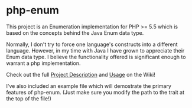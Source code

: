 php-enum
=======

This project is an Enumeration implementation for PHP >= 5.5 which is based on the concepts behind the Java Enum data type.

Normally, I don't try to force one language's constructs into a different language. However, in my time with Java I have grown to appreciate their Enum data type. I believe the functionality offered is significant enough to warrant a php implementation.

Check out the full [Project Description](https://github.com/crussell52/php-enum/wiki/Description) and [Usage](https://github.com/crussell52/php-enum/wiki/Usage) on the Wiki!


I've also included an example file which will demostrate the primary features of php-enum. (Just make sure you modify the path to the trait at the top of the file!)

